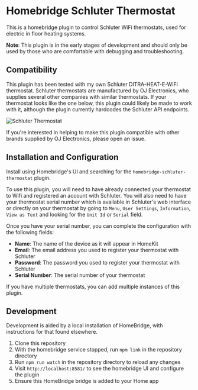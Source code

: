 # Homebridge Schluter Thermostat

This is a homebridge plugin to control Schluter WiFi thermostats, used for
electric in floor heating systems.

**Note**: This plugin is in the early stages of development and should only be used
by those who are comfortable with debugging and troubleshooting.

## Compatibility

This plugin has been tested with my own Schluter DITRA-HEAT-E-WiFi thermostat.
Schluter thermostats are manufactured by OJ Electronics, who supplies several
other companies with similar thermostats. If your thermostat looks like the
one below, this plugin could likely be made to work with it, although the
plugin currently hardcodes the Schluter API endpoints.

![Schluter Thermostat](https://user-images.githubusercontent.com/152152/197906548-747967b2-e13d-405e-8d06-1ead7d5f934a.png")

If you're interested in helping to make this plugin compatible with other brands
supplied by OJ Electronics, please open an issue.

## Installation and Configuration

Install using Homebridge's UI and searching for the `homebridge-schluter-thermostat`
plugin.

To use this plugin, you will need to have already connected your thermostat to
Wifi and registered an account with Schluter. You will also need to have your
thermostat serial number which is available in Schluter's web interface or
directly on your thermostat by going to `Menu`, `User Settings`, `Information`,
`View as Text` and looking for the `Unit Id` or `Serial` field.

Once you have your serial number, you can complete the configuration with the
following fields:

* **Name**: The name of the device as it will appear in HomeKit
* **Email**: The email address you used to register your thermostat with Schluter
* **Password**: The password you used to register your thermostat with Schluter
* **Serial Number**: The serial number of your thermostat

If you have multiple thermostats, you can add multiple instances of this plugin.

## Development

Development is aided by a local installation of HomeBridge, with instructions
for that found elsewhere.

1. Clone this repository
1. With the homebridge service stopped, run `npm link` in the repository directory
1. Run `npm run watch` in the repository directory to reload any changes
1. Visit `http://localhost:8581/` to see the homebridge UI and configure the plugin
1. Ensure this HomeBridge bridge is added to your Home app
